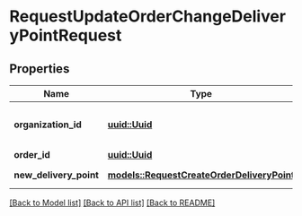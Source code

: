# RequestUpdateOrderChangeDeliveryPointRequest

## Properties

Name | Type | Description | Notes
------------ | ------------- | ------------- | -------------
**organization_id** | [**uuid::Uuid**](uuid::Uuid.md) | Organization ID.                Can be obtained by `/api/1/organizations` operation. | 
**order_id** | [**uuid::Uuid**](uuid::Uuid.md) | Order ID. | 
**new_delivery_point** | [**models::RequestCreateOrderDeliveryPoint**](RequestCreateOrderDeliveryPoint.md) | New address of delivery. | 

[[Back to Model list]](../README.md#documentation-for-models) [[Back to API list]](../README.md#documentation-for-api-endpoints) [[Back to README]](../README.md)


